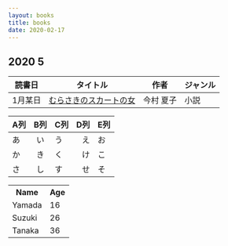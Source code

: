 ```yaml
---
layout: books
title: books
date: 2020-02-17
---
```


## 2020 5
| 読書日 | タイトル | 作者 | ジャンル |
| ----- | ----- | --- | --- |
| 1月某日 | [むらさきのスカートの女](https://www.amazon.co.jp/dp/B07SHDXPSF/ref=dp-kindle-redirect) | 今村 夏子  | 小説 |


| A列 | B列 | C列 |D列|E列|
|-----|:---:|-----|--:|---|
| あ  | い  | う  |え |お |
| か  | き  | く  |け |こ |
| さ  | し  | す  |せ |そ |

<table class="table table-condensed">
  <tr><th>Name</th><th>Age</th></tr>
  <tr><td>Yamada</td><td>16</td></tr>
  <tr><td>Suzuki</td><td>26</td></tr>
  <tr><td>Tanaka</td><td>36</td></tr>
</table>
